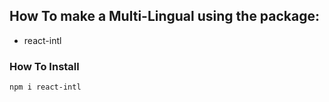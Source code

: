 ## How To make a Multi-Lingual using the package:
- react-intl

### How To Install
```bash
npm i react-intl
```